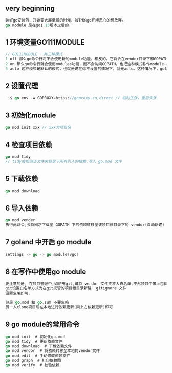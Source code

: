 ## very beginning

```go
装好go安装包，开始要大展拳脚的时候，被TM的go环境恶心的想放弃。
go module 是在go1.13版本之后的
```

## 1 环境变量GO111MODULE

```go
// GO111MODULE 一共三种模式
1 off 那么go命令行将不会使用新的module功能，相反的，它将会在vendor目录下和GOPATH目录中查找依赖包。也把这种模式叫GOPATH模式。
2 on 那么go命令行就会使用modules功能，而不会访问GOPATH。也把这种模式称作module-aware模式，这种模式下，GOPATH不再在build时扮演导入的角色，但是尽管如此，它还是承担着存储下载依赖包的角色。它会将依赖包放在GOPATH/pkg/mod目录下。
3 auto 这种模式是默认的模式，也就是说在你不设置的情况下，就是auto。这种情况下，go命令行会根据当前目录来决定是否启用module功能。只有当当前目录在GOPATH/src目录之外而且当前目录包含go.mod文件或者其子目录包含go.mod文件才会启用。
```

## 2 设置代理

```go
 ~$ go env -w GOPROXY=https://goproxy.cn,direct // 临时生效，重启失效
```

## 3 初始化module

```go
go mod init xxx // xxx为项目名
```

## 4 检查项目依赖

```go
go mod tidy
// tidy会检测该文件夹目录下所有引入的依赖,写入 go.mod 文件
```

## 5 下载依赖

```go
go mod download
```

## 6 导入依赖

```go
go mod vender
执行此命令,会将刚才下载至 GOPATH 下的依赖转移至该项目根目录下的 vendor(自动新建) 文件夹下
```

## 7 goland 中开启 go module

```go
settings -> go -> go module(vgo)
```

## 8 在写作中使用go module

```go
要注意的是, 在项目管理中,如使用git,请将 vendor 文件夹放入白名单,不然项目中带上包体积会很大
git设置白名单方式为在git托管的项目根目录新建 .gitignore 文件
设置忽略即可.

但是 go.mod 和 go.sum 不要忽略
另一人clone项目后在本地进行依赖更新(同上方依赖更新)即可
```

## 9 go module的常用命令

```go
go mod init  # 初始化go.mod
go mod tidy  # 更新依赖文件
go mod download  # 下载依赖文件
go mod vendor  # 将依赖转移至本地的vendor文件
go mod edit  # 手动修改依赖文件
go mod graph  # 打印依赖图
go mod verify  # 校验依赖
```

